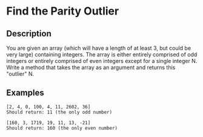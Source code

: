 # Find the Parity Outlier

## Description

You are given an array (which will have a length of at least 3, but could be
very large) containing integers. The array is either entirely comprised of odd
integers or entirely comprised of even integers except for a single integer N.
Write a method that takes the array as an argument and returns this "outlier" N.


## Examples

```
[2, 4, 0, 100, 4, 11, 2602, 36]
Should return: 11 (the only odd number)

[160, 3, 1719, 19, 11, 13, -21]
Should return: 160 (the only even number)
```

